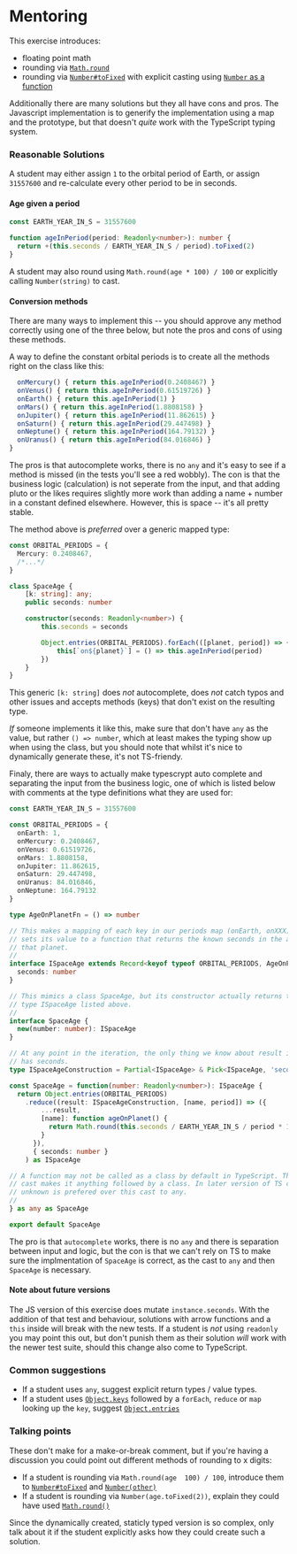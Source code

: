 # Mentoring

This exercise introduces:
- floating point math
- rounding via [`Math.round`](https://developer.mozilla.org/en-US/docs/Web/JavaScript/Reference/Global_Objects/Math/round)
- rounding via [`Number#toFixed`](https://developer.mozilla.org/en-US/docs/Web/JavaScript/Reference/Global_Objects/Number/toFixed) with explicit casting using [`Number` as a function](https://developer.mozilla.org/en-US/docs/Web/JavaScript/Reference/Global_Objects/Number#Using_Number_to_convert_a_Date_object)

Additionally there are many solutions but they all have cons and pros. The
Javascript implementation is to generify the implementation using a map and the
prototype, but that doesn't _quite_ work with the TypeScript typing system.

### Reasonable Solutions

A student may either assign `1` to the orbital period of Earth, or assign
`31557600` and re-calculate every other period to be in seconds.

#### Age given a period
```typescript
const EARTH_YEAR_IN_S = 31557600

function ageInPeriod(period: Readonly<number>): number {
  return +(this.seconds / EARTH_YEAR_IN_S / period).toFixed(2)
}
```

A student may also round using `Math.round(age * 100) / 100` or explicitly
calling `Number(string)` to cast.

#### Conversion methods
There are many ways to implement this -- you should approve any method correctly
using one of the three below, but note the pros and cons of using these methods.

A way to define the constant orbital periods is to create all the methods right
on the class like this:

```typescript
  onMercury() { return this.ageInPeriod(0.2408467) }
  onVenus() { return this.ageInPeriod(0.61519726) }
  onEarth() { return this.ageInPeriod(1) }
  onMars() { return this.ageInPeriod(1.8808158) }
  onJupiter() { return this.ageInPeriod(11.862615) }
  onSaturn() { return this.ageInPeriod(29.447498) }
  onNeptune() { return this.ageInPeriod(164.79132) }
  onUranus() { return this.ageInPeriod(84.016846) }
}
```

The pros is that autocomplete works, there is no `any` and it's easy to see if
a method is missed (in the tests you'll see a red wobbly). The con is that the
business logic (calculation) is not seperate from the input, and that adding
pluto or the likes requires slightly more work than adding a name + number in
a constant defined elsewhere. However, this is space -- it's all pretty stable.

The method above is _preferred_ over a generic mapped type:

```typescript
const ORBITAL_PERIODS = {
  Mercury: 0.2408467,
  /*...*/
}

class SpaceAge {
    [k: string]: any;
    public seconds: number

    constructor(seconds: Readonly<number>) {
        this.seconds = seconds

        Object.entries(ORBITAL_PERIODS).forEach(([planet, period]) => {
            this[`on${planet}`] = () => this.ageInPeriod(period)
        })
    }
}
```

This generic `[k: string]` does _not_ autocomplete, does _not_ catch typos and
other issues and accepts methods (keys) that don't exist on the resulting type.

_If_ someone implements it like this, make sure that don't have `any` as the
value, but rather `() => number`, which at least makes the typing show up when
using the class, but you should note that whilst it's nice to dynamically
generate these, it's not TS-friendy.

Finaly, there are ways to actually make typescrypt auto complete and separating
the input from the business logic, one of which is listed below with comments
at the type definitions what they are used for:

```typescript
const EARTH_YEAR_IN_S = 31557600

const ORBITAL_PERIODS = {
  onEarth: 1,
  onMercury: 0.2408467,
  onVenus: 0.61519726,
  onMars: 1.8808158,
  onJupiter: 11.862615,
  onSaturn: 29.447498,
  onUranus: 84.016846,
  onNeptune: 164.79132
}

type AgeOnPlanetFn = () => number

// This makes a mapping of each key in our periods map (onEarth, onXXX) and
// sets its value to a function that returns the known seconds in the age of
// that planet.
//
interface ISpaceAge extends Record<keyof typeof ORBITAL_PERIODS, AgeOnPlanetFn> {
  seconds: number
}

// This mimics a class SpaceAge, but its constructor actually returns the mapped
// type ISpaceAge listed above.
//
interface SpaceAge {
  new(number: number): ISpaceAge
}

// At any point in the iteration, the only thing we know about result is that it
// has seconds.
type ISpaceAgeConstruction = Partial<ISpaceAge> & Pick<ISpaceAge, 'seconds'>

const SpaceAge = function(number: Readonly<number>): ISpaceAge {
  return Object.entries(ORBITAL_PERIODS)
    .reduce((result: ISpaceAgeConstruction, [name, period]) => ({
        ...result,
        [name]: function ageOnPlanet() {
          return Math.round(this.seconds / EARTH_YEAR_IN_S / period * 100) / 100
        }
      }),
      { seconds: number }
    ) as ISpaceAge

// A function may not be called as a class by default in TypeScript. This double
// cast makes it anything followed by a class. In later version of TS casting to
// unknown is prefered over this cast to any.
//
} as any as SpaceAge

export default SpaceAge
```

The pro is that `autocomplete` works, there is no `any` and there is separation
between input and logic, but the con is that we can't rely on TS to make sure
the implmentation of `SpaceAge` is correct, as the cast to `any` and then
`SpaceAge` is necessary.

#### Note about future versions
The JS  version of this exercise does mutate `instance.seconds`. With the
addition of that test and behaviour, solutions with arrow functions and a `this`
inside will break with the new tests. If a student is _not_ using `readonly` you
may point this out, but don't punish them as their solution _will_ work with the
newer test suite, should this change also come to TypeScript.


### Common suggestions
- If a student uses `any`, suggest explicit return types / value types.
- If a student uses [`Object.keys`](https://developer.mozilla.org/en-US/docs/Web/JavaScript/Reference/Global_Objects/Object/keys) followed by a `forEach`, `reduce` or `map` looking up the `key`, suggest [`Object.entries`](https://developer.mozilla.org/en-US/docs/Web/JavaScript/Reference/Global_Objects/Object/entries)

### Talking points
These don't make for a make-or-break comment, but if you're having a discussion you could point out different methods of
rounding to x digits:
- If a student is rounding via `Math.round(age  100) / 100`, introduce them to [`Number#toFixed`](https://developer.mozilla.org/en-US/docs/Web/JavaScript/Reference/Global_Objects/Number/toFixed) and [`Number(other)`](https://developer.mozilla.org/en-US/docs/Web/JavaScript/Reference/Global_Objects/Number#Using_Number_to_convert_a_Date_object)
- If a student is rounding via `Number(age.toFixed(2))`, explain they could have used [`Math.round()`](https://developer.mozilla.org/en-US/docs/Web/JavaScript/Reference/Global_Objects/Math/round)

Since the dynamically created, staticly typed version is so complex, only talk
about it if the student explicitly asks how they could create such a solution.

